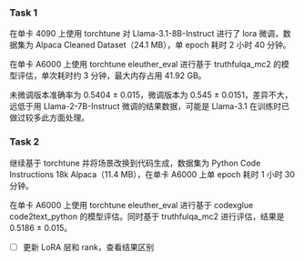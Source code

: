 ### Task 1

在单卡 4090 上使用 torchtune 对 Llama-3.1-8B-Instruct 进行了 lora 微调，数据集为 Alpaca Cleaned Dataset（24.1 MB），单 epoch 耗时 2 小时 40 分钟。

在单卡 A6000 上使用 torchtune eleuther_eval 进行基于 truthfulqa_mc2 的模型评估，单次耗时约 3 分钟，最大内存占用 41.92 GB。

未微调版本准确率为 0.5404 ± 0.015，微调版本为 0.545 ± 0.0151，差异不大，远低于用 Llama-2-7B-Instruct 微调的结果数据，可能是 Llama-3.1 在训练时已做过较多此方面处理。

### Task 2

继续基于 torchtune 并将场景改换到代码生成，数据集为 Python Code Instructions 18k Alpaca（11.4 MB），在单卡 A6000 上单 epoch 耗时 1 小时 30 分钟。

在单卡 A6000 上使用 torchtune eleuther_eval 进行基于 codexglue code2text_python 的模型评估。同时基于 truthfulqa_mc2 进行评估，结果是 0.5186 ± 0.015。

- [ ] 更新 LoRA 层和 rank，查看结果区别